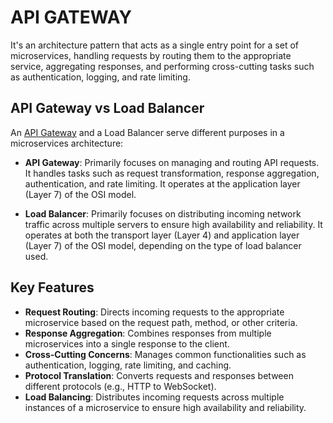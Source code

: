 # API GATEWAY

It's an architecture pattern that acts as a single entry point for a set of microservices, handling requests by routing them to the appropriate service, aggregating responses, and performing cross-cutting tasks such as authentication, logging, and rate limiting.

## API Gateway vs Load Balancer

An [API Gateway](https://en.wikipedia.org/wiki/API_management) and a Load Balancer serve different purposes in a microservices architecture:
- **API Gateway**: Primarily focuses on managing and routing API requests. It handles tasks such as request transformation, response aggregation, authentication, and rate limiting. It operates at the application layer (Layer 7) of the OSI model.

- **Load Balancer**: Primarily focuses on distributing incoming network traffic across multiple servers to ensure high availability and reliability. It operates at both the transport layer (Layer 4) and application layer (Layer 7) of the OSI model, depending on the type of load balancer used.

## Key Features

- **Request Routing**: Directs incoming requests to the appropriate microservice based on the request path, method, or other criteria.
- **Response Aggregation**: Combines responses from multiple microservices into a single response to the client.
- **Cross-Cutting Concerns**: Manages common functionalities such as authentication, logging, rate limiting, and caching.
- **Protocol Translation**: Converts requests and responses between different protocols (e.g., HTTP to WebSocket).
- **Load Balancing**: Distributes incoming requests across multiple instances of a microservice to ensure high availability and reliability.
